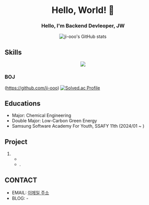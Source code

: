 <!--
**ji-ooo/ji-ooo** is a ✨ _special_ ✨ repository because its `README.md` (this file) appears on your GitHub profile.

Here are some ideas to get you started:

- 🔭 I’m currently working on ...
- 🌱 I’m currently learning ...
- 👯 I’m looking to collaborate on ...
- 🤔 I’m looking for help with ...
- 💬 Ask me about ...
- 📫 How to reach me: ...
- 😄 Pronouns: ...
- ⚡ Fun fact: ...
-->

<h1 align="center">Hello, World! 👋</h1>

<h3 align='center'>Hello, I'm Backend Devleoper, JW</h3>

<p align='center'>
  <img src="https://github-readme-stats.vercel.app/api?username=ji-ooo&show_icons=true&theme=radical" alt="ji-ooo's GitHub stats">
</p>

## Skills
<p align='center'>
  <img src="https://github-readme-stats.vercel.app/api/top-langs/?username=ji-ooo&layout=compact">
</p>

### BOJ
(https://github.com/ji-ooo)
[![Solved.ac Profile](http://mazassumnida.wtf/api/v2/generate_badge?boj=chlwldn0409)](https://solved.ac/chlwldn0409)

## Educations
- Major: Chemical Engineering
- Double Major: Low-Carbon Green Energy
- Samsung Software Academy For Youth, SSAFY 11th (2024/01 ~ )
  
## Project

1. -
   - .

## CONTACT

- EMAIL: [이메일 주소](mailto:andyandy0409@naver.com)
- BLOG: -

